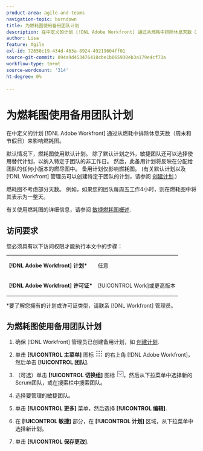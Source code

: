 ```yaml
---
product-area: agile-and-teams
navigation-topic: burndown
title: 为燃耗图使用备用团队计划
description: 在中定义的计划 [!DNL Adobe Workfront] 通过从燃耗中排除休息天数（周末和节假日）来影响燃耗图。
author: Lisa
feature: Agile
exl-id: 72650c19-434d-463a-8924-49219604ff01
source-git-commit: 094a9d453476418cbe1b065930eb3a179e4cf73a
workflow-type: tm+mt
source-wordcount: '314'
ht-degree: 0%

---
```


# 为燃耗图使用备用团队计划

在中定义的计划 [!DNL Adobe Workfront] 通过从燃耗中排除休息天数（周末和节假日）来影响燃耗图。

默认情况下，燃耗图使用默认计划。 除了默认计划之外，敏捷团队还可以选择使用替代计划，以纳入特定于团队的非工作日。 然后，此备用计划将反映在分配给团队的任何小版本的燃尽图中。 备用计划仅影响燃耗图。 (有关默认计划以及 [!DNL Workfront] 管理员可以创建特定于团队的计划，请参阅 [创建计划](../../../administration-and-setup/set-up-workfront/configure-timesheets-schedules/create-schedules.md).)

燃耗图不考虑部分天数。 例如，如果您的团队每周五工作4小时，则在燃耗图中将其表示为一整天。

有关使用燃耗图的详细信息，请参阅 [敏捷燃耗图概述](../../../agile/use-scrum-in-an-agile-team/burndown/burndown-chart-overview.md).

## 访问要求

您必须具有以下访问权限才能执行本文中的步骤：

<table style="table-layout:auto"> 
 <col> 
 </col> 
 <col> 
 </col> 
 <tbody> 
  <tr> 
   <td role="rowheader"><strong>[!DNL Adobe Workfront] 计划*</strong></td> 
   <td> <p>任意</p> </td> 
  </tr> 
  <tr> 
   <td role="rowheader"><strong>[!DNL Adobe Workfront] 许可证*</strong></td> 
   <td> <p>[!UICONTROL Work]或更高版本</p> </td> 
  </tr> 
 </tbody> 
</table>

&#42;要了解您拥有的计划或许可证类型，请联系 [!DNL Workfront] 管理员。

## 为燃耗图使用备用团队计划

1. 确保 [!DNL Workfront] 管理员已创建备用计划，如 [创建计划](../../../administration-and-setup/set-up-workfront/configure-timesheets-schedules/create-schedules.md).
1. 单击 **[!UICONTROL 主菜单]** 图标 ![](assets/main-menu-icon.png) 的右上角 [!DNL Adobe Workfront]，然后单击 **[!UICONTROL 团队]**.

1. （可选）单击 **[!UICONTROL 切换组]** 图标 ![切换团队图标](assets/switch-team-icon.png)，然后从下拉菜单中选择新的Scrum团队，或在搜索栏中搜索团队。

1. 选择要管理的敏捷团队。
1. 单击 **[!UICONTROL 更多]** 菜单，然后选择 **[!UICONTROL 编辑]**.

1. 在 **[!UICONTROL 敏捷]** 部分，在 **[!UICONTROL 计划]** 区域，从下拉菜单中选择新计划。

1. 单击 **[!UICONTROL 保存更改]**.
